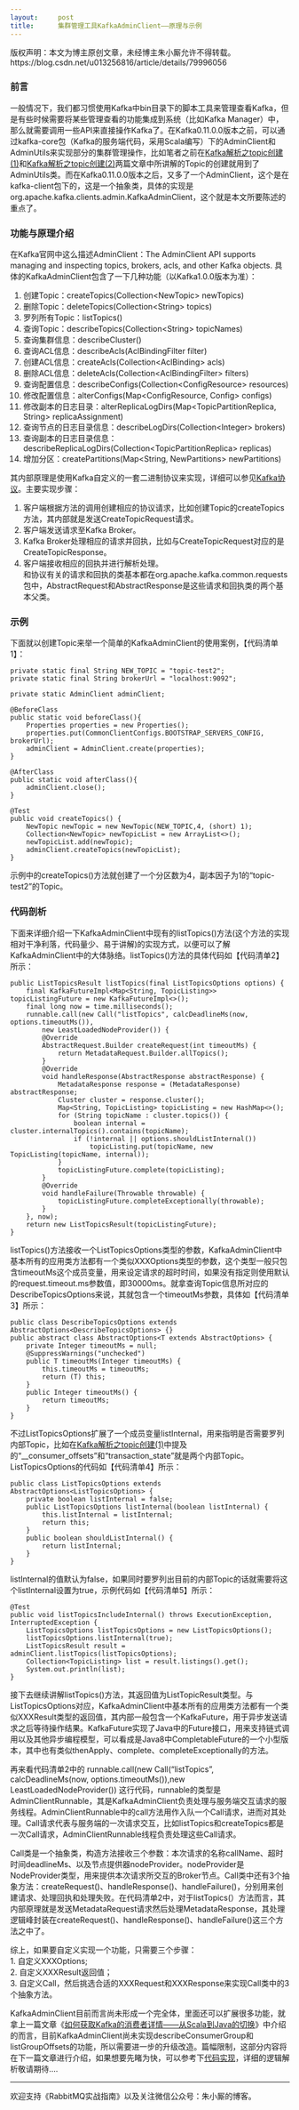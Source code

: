 ```yaml
---
layout:     post
title:      集群管理工具KafkaAdminClient——原理与示例
---
```

<div id="article_content" class="article_content clearfix csdn-tracking-statistics" data-pid="blog" data-mod="popu_307" data-dsm="post">
								<div class="article-copyright">
					版权声明：本文为博主原创文章，未经博主朱小厮允许不得转载。					https://blog.csdn.net/u013256816/article/details/79996056				</div>
								            <div id="content_views" class="markdown_views prism-atom-one-dark">
							<!-- flowchart 箭头图标 勿删 -->
							<svg xmlns="http://www.w3.org/2000/svg" style="display: none;"><path stroke-linecap="round" d="M5,0 0,2.5 5,5z" id="raphael-marker-block" style="-webkit-tap-highlight-color: rgba(0, 0, 0, 0);"></path></svg>
							<h3 id="前言">前言</h3>

<p>一般情况下，我们都习惯使用Kafka中bin目录下的脚本工具来管理查看Kafka，但是有些时候需要将某些管理查看的功能集成到系统（比如Kafka Manager）中，那么就需要调用一些API来直接操作Kafka了。在Kafka0.11.0.0版本之前，可以通过kafka-core包（Kafka的服务端代码，采用Scala编写）下的AdminClient和AdminUtils来实现部分的集群管理操作，比如笔者之前在<a href="https://blog.csdn.net/u013256816/article/details/79303825" rel="nofollow">Kafka解析之topic创建(1)</a>和<a href="https://blog.csdn.net/u013256816/article/details/79303846" rel="nofollow">Kafka解析之topic创建(2)</a>两篇文章中所讲解的Topic的创建就用到了AdminUtils类。而在Kafka0.11.0.0版本之后，又多了一个AdminClient，这个是在kafka-client包下的，这是一个抽象类，具体的实现是org.apache.kafka.clients.admin.KafkaAdminClient，这个就是本文所要陈述的重点了。</p>

<h3 id="功能与原理介绍">功能与原理介绍</h3>

<p>在Kafka官网中这么描述AdminClient：The AdminClient API supports managing and inspecting topics, brokers, acls, and other Kafka objects. 具体的KafkaAdminClient包含了一下几种功能（以Kafka1.0.0版本为准）：</p>

<ol>
<li>创建Topic：createTopics(Collection&lt;NewTopic&gt; newTopics)</li>
<li>删除Topic：deleteTopics(Collection&lt;String&gt; topics)</li>
<li>罗列所有Topic：listTopics()</li>
<li>查询Topic：describeTopics(Collection&lt;String&gt; topicNames)</li>
<li>查询集群信息：describeCluster()</li>
<li>查询ACL信息：describeAcls(AclBindingFilter filter)</li>
<li>创建ACL信息：createAcls(Collection&lt;AclBinding&gt; acls)</li>
<li>删除ACL信息：deleteAcls(Collection&lt;AclBindingFilter&gt; filters)</li>
<li>查询配置信息：describeConfigs(Collection&lt;ConfigResource&gt; resources)</li>
<li>修改配置信息：alterConfigs(Map&lt;ConfigResource, Config&gt; configs)</li>
<li>修改副本的日志目录：alterReplicaLogDirs(Map&lt;TopicPartitionReplica, String&gt; replicaAssignment)</li>
<li>查询节点的日志目录信息：describeLogDirs(Collection&lt;Integer&gt; brokers)</li>
<li>查询副本的日志目录信息：describeReplicaLogDirs(Collection&lt;TopicPartitionReplica&gt; replicas)</li>
<li>增加分区：createPartitions(Map&lt;String, NewPartitions&gt; newPartitions)</li>
</ol>

<p>其内部原理是使用Kafka自定义的一套二进制协议来实现，详细可以参见<a href="https://kafka.apache.org/protocol" rel="nofollow">Kafka协议</a>。主要实现步骤：</p>

<ol>
<li>客户端根据方法的调用创建相应的协议请求，比如创建Topic的createTopics方法，其内部就是发送CreateTopicRequest请求。</li>
<li>客户端发送请求至Kafka Broker。</li>
<li>Kafka Broker处理相应的请求并回执，比如与CreateTopicRequest对应的是CreateTopicResponse。</li>
<li>客户端接收相应的回执并进行解析处理。 <br>
和协议有关的请求和回执的类基本都在org.apache.kafka.common.requests包中，AbstractRequest和AbstractResponse是这些请求和回执类的两个基本父类。</li>
</ol>

<h3 id="示例">示例</h3>

<p>下面就以创建Topic来举一个简单的KafkaAdminClient的使用案例，【代码清单1】：</p>



<pre class="prettyprint"><code class=" hljs java"><span class="hljs-keyword">private</span> <span class="hljs-keyword">static</span> <span class="hljs-keyword">final</span> String NEW_TOPIC = <span class="hljs-string">"topic-test2"</span>;
<span class="hljs-keyword">private</span> <span class="hljs-keyword">static</span> <span class="hljs-keyword">final</span> String brokerUrl = <span class="hljs-string">"localhost:9092"</span>;

<span class="hljs-keyword">private</span> <span class="hljs-keyword">static</span> AdminClient adminClient;

<span class="hljs-annotation">@BeforeClass</span>
<span class="hljs-keyword">public</span> <span class="hljs-keyword">static</span> <span class="hljs-keyword">void</span> <span class="hljs-title">beforeClass</span>(){
    Properties properties = <span class="hljs-keyword">new</span> Properties();
    properties.put(CommonClientConfigs.BOOTSTRAP_SERVERS_CONFIG, brokerUrl);
    adminClient = AdminClient.create(properties);
}

<span class="hljs-annotation">@AfterClass</span>
<span class="hljs-keyword">public</span> <span class="hljs-keyword">static</span> <span class="hljs-keyword">void</span> <span class="hljs-title">afterClass</span>(){
    adminClient.close();
}

<span class="hljs-annotation">@Test</span>
<span class="hljs-keyword">public</span> <span class="hljs-keyword">void</span> <span class="hljs-title">createTopics</span>() {
    NewTopic newTopic = <span class="hljs-keyword">new</span> NewTopic(NEW_TOPIC,<span class="hljs-number">4</span>, (<span class="hljs-keyword">short</span>) <span class="hljs-number">1</span>);
    Collection&lt;NewTopic&gt; newTopicList = <span class="hljs-keyword">new</span> ArrayList&lt;&gt;();
    newTopicList.add(newTopic);
    adminClient.createTopics(newTopicList);
}</code></pre>

<p>示例中的createTopics()方法就创建了一个分区数为4，副本因子为1的“topic-test2”的Topic。</p>



<h3 id="代码剖析">代码剖析</h3>

<p>下面来详细介绍一下KafkaAdminClient中现有的listTopics()方法(这个方法的实现相对干净利落，代码量少、易于讲解)的实现方式，以便可以了解KafkaAdminClient中的大体脉络。listTopics()方法的具体代码如【代码清单2】所示：</p>



<pre class="prettyprint"><code class=" hljs cs"><span class="hljs-keyword">public</span> ListTopicsResult <span class="hljs-title">listTopics</span>(final ListTopicsOptions options) {
    final KafkaFutureImpl&lt;Map&lt;String, TopicListing&gt;&gt; topicListingFuture = <span class="hljs-keyword">new</span> KafkaFutureImpl&lt;&gt;();
    final <span class="hljs-keyword">long</span> now = time.milliseconds();
    runnable.call(<span class="hljs-keyword">new</span> Call(<span class="hljs-string">"listTopics"</span>, calcDeadlineMs(now, options.timeoutMs()),
        <span class="hljs-keyword">new</span> LeastLoadedNodeProvider()) {
        @Override
        AbstractRequest.Builder createRequest(<span class="hljs-keyword">int</span> timeoutMs) {
            <span class="hljs-keyword">return</span> MetadataRequest.Builder.allTopics();
        }
        @Override
        <span class="hljs-keyword">void</span> handleResponse(AbstractResponse abstractResponse) {
            MetadataResponse response = (MetadataResponse) abstractResponse;
            Cluster cluster = response.cluster();
            Map&lt;String, TopicListing&gt; topicListing = <span class="hljs-keyword">new</span> HashMap&lt;&gt;();
            <span class="hljs-keyword">for</span> (String topicName : cluster.topics()) {
                boolean <span class="hljs-keyword">internal</span> = cluster.internalTopics().contains(topicName);
                <span class="hljs-keyword">if</span> (!<span class="hljs-keyword">internal</span> || options.<span class="hljs-title">shouldListInternal</span>())
                    topicListing.<span class="hljs-title">put</span>(topicName, <span class="hljs-keyword">new</span> <span class="hljs-title">TopicListing</span>(topicName, <span class="hljs-keyword">internal</span>));
            }
            topicListingFuture.complete(topicListing);
        }
        @Override
        <span class="hljs-keyword">void</span> handleFailure(Throwable throwable) {
            topicListingFuture.completeExceptionally(throwable);
        }
    }, now);
    <span class="hljs-keyword">return</span> <span class="hljs-keyword">new</span> ListTopicsResult(topicListingFuture);
}</code></pre>

<p>listTopics()方法接收一个ListTopicsOptions类型的参数，KafkaAdminClient中基本所有的应用类方法都有一个类似XXXOptions类型的参数，这个类型一般只包含timeoutMs这个成员变量，用来设定请求的超时时间，如果没有指定则使用默认的request.timeout.ms参数值，即30000ms。就拿查询Topic信息所对应的DescribeTopicsOptions来说，其就包含一个timeoutMs参数，具体如【代码清单3】所示：</p>



<pre class="prettyprint"><code class=" hljs axapta"><span class="hljs-keyword">public</span> <span class="hljs-class"><span class="hljs-keyword">class</span> <span class="hljs-title">DescribeTopicsOptions</span> <span class="hljs-inheritance"><span class="hljs-keyword">extends</span></span> <span class="hljs-title">AbstractOptions</span>&lt;<span class="hljs-title">DescribeTopicsOptions</span>&gt; {</span>}
<span class="hljs-keyword">public</span> <span class="hljs-keyword">abstract</span> <span class="hljs-class"><span class="hljs-keyword">class</span> <span class="hljs-title">AbstractOptions</span>&lt;<span class="hljs-title">T</span> <span class="hljs-inheritance"><span class="hljs-keyword">extends</span></span> <span class="hljs-title">AbstractOptions</span>&gt; {</span>
    <span class="hljs-keyword">private</span> Integer timeoutMs = <span class="hljs-keyword">null</span>;
    @SuppressWarnings(<span class="hljs-string">"unchecked"</span>)
    <span class="hljs-keyword">public</span> T timeoutMs(Integer timeoutMs) {
        <span class="hljs-keyword">this</span>.timeoutMs = timeoutMs;
        <span class="hljs-keyword">return</span> (T) <span class="hljs-keyword">this</span>;
    }
    <span class="hljs-keyword">public</span> Integer timeoutMs() {
        <span class="hljs-keyword">return</span> timeoutMs;
    }
}</code></pre>

<p>不过ListTopicsOptions扩展了一个成员变量listInternal，用来指明是否需要罗列内部Topic，比如在<a href="https://blog.csdn.net/u013256816/article/details/79303825" rel="nofollow">Kafka解析之topic创建(1)</a>中提及的“__consumer_offsets”和“transaction_state”就是两个内部Topic。ListTopicsOptions的代码如【代码清单4】所示：</p>



<pre class="prettyprint"><code class=" hljs axapta"><span class="hljs-keyword">public</span> <span class="hljs-class"><span class="hljs-keyword">class</span> <span class="hljs-title">ListTopicsOptions</span> <span class="hljs-inheritance"><span class="hljs-keyword">extends</span></span> <span class="hljs-title">AbstractOptions</span>&lt;<span class="hljs-title">ListTopicsOptions</span>&gt; {</span>
    <span class="hljs-keyword">private</span> <span class="hljs-keyword">boolean</span> listInternal = <span class="hljs-keyword">false</span>;
    <span class="hljs-keyword">public</span> ListTopicsOptions listInternal(<span class="hljs-keyword">boolean</span> listInternal) {
        <span class="hljs-keyword">this</span>.listInternal = listInternal;
        <span class="hljs-keyword">return</span> <span class="hljs-keyword">this</span>;
    }
    <span class="hljs-keyword">public</span> <span class="hljs-keyword">boolean</span> shouldListInternal() {
        <span class="hljs-keyword">return</span> listInternal;
    }
}</code></pre>

<p>listInternal的值默认为false，如果同时要罗列出目前的内部Topic的话就需要将这个listInternal设置为true，示例代码如【代码清单5】所示：</p>



<pre class="prettyprint"><code class=" hljs cs">@Test
<span class="hljs-keyword">public</span> <span class="hljs-keyword">void</span> <span class="hljs-title">listTopicsIncludeInternal</span>() throws ExecutionException, InterruptedException {
    ListTopicsOptions listTopicsOptions = <span class="hljs-keyword">new</span> ListTopicsOptions();
    listTopicsOptions.listInternal(<span class="hljs-keyword">true</span>);
    ListTopicsResult result = adminClient.listTopics(listTopicsOptions);
    Collection&lt;TopicListing&gt; list = result.listings().<span class="hljs-keyword">get</span>();
    System.<span class="hljs-keyword">out</span>.println(list);
}</code></pre>

<p>接下去继续讲解listTopics()方法，其返回值为ListTopicResult类型。与ListTopicsOptions对应，KafkaAdminClient中基本所有的应用类方法都有一个类似XXXResult类型的返回值，其内部一般包含一个KafkaFuture，用于异步发送请求之后等待操作结果。KafkaFuture实现了Java中的Future接口，用来支持链式调用以及其他异步编程模型，可以看成是Java8中CompletableFuture的一个小型版本，其中也有类似thenApply、complete、completeExceptionally的方法。</p>

<p>再来看代码清单2中的 runnable.call(new Call(“listTopics”, calcDeadlineMs(now, options.timeoutMs()),new LeastLoadedNodeProvider()) 这行代码，runnable的类型是AdminClientRunnable，其是KafkaAdminClient负责处理与服务端交互请求的服务线程。AdminClientRunnable中的call方法用作入队一个Call请求，进而对其处理。Call请求代表与服务端的一次请求交互，比如listTopics和createTopics都是一次Call请求，AdminClientRunnable线程负责处理这些Call请求。</p>

<p>Call类是一个抽象类，构造方法接收三个参数：本次请求的名称callName、超时时间deadlineMs、以及节点提供器nodeProvider。nodeProvider是NodeProvider类型，用来提供本次请求所交互的Broker节点。Call类中还有3个抽象方法：createRequest()、handleResponse()、handleFailure()，分别用来创建请求、处理回执和处理失败。在代码清单2中，对于listTopics(）方法而言，其内部原理就是发送MetadataRequest请求然后处理MetadataResponse，其处理逻辑峰封装在createRequest()、handleResponse()、handleFailure()这三个方法之中了。</p>

<p>综上，如果要自定义实现一个功能，只需要三个步骤： <br>
1. 自定义XXXOptions; <br>
2. 自定义XXXResult返回值； <br>
3. 自定义Call，然后挑选合适的XXXRequest和XXXResponse来实现Call类中的3个抽象方法。</p>

<p>KafkaAdminClient目前而言尚未形成一个完全体，里面还可以扩展很多功能，就拿上一篇文章《<a href="https://blog.csdn.net/u013256816/article/details/79968647" rel="nofollow">如何获取Kafka的消费者详情——从Scala到Java的切换</a>》中介绍的而言，目前KafkaAdminClient尚未实现describeConsumerGroup和listGroupOffsets的功能，所以需要进一步的升级改造。篇幅限制，这部分内容将在下一篇文章进行介绍，如果想要先睹为快，可以参考下<a href="https://github.com/hiddenzzh/kafka/blob/master/src/main/java/org/apache/kafka/clients/admin/app/KafkaConsumerGroupService.java" rel="nofollow">代码实现</a>，详细的逻辑解析敬请期待….</p>

<hr>

<p>欢迎支持《RabbitMQ实战指南》以及关注微信公众号：朱小厮的博客。 <br>
<img src="https://img-blog.csdn.net/20180116193232073?watermark/2/text/aHR0cDovL2Jsb2cuY3Nkbi5uZXQvdTAxMzI1NjgxNg==/font/5a6L5L2T/fontsize/400/fill/I0JBQkFCMA==/dissolve/70/gravity/SouthEast" alt="" title=""></p>            </div>
						<link href="https://csdnimg.cn/release/phoenix/mdeditor/markdown_views-9e5741c4b9.css" rel="stylesheet">
                </div>